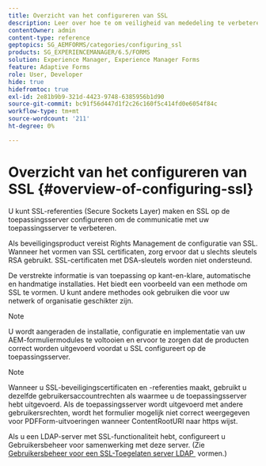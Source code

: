 ```yaml
---
title: Overzicht van het configureren van SSL
description: Leer over hoe te om veiligheid van mededeling te verbeteren door SSL te vormen.
contentOwner: admin
content-type: reference
geptopics: SG_AEMFORMS/categories/configuring_ssl
products: SG_EXPERIENCEMANAGER/6.5/FORMS
solution: Experience Manager, Experience Manager Forms
feature: Adaptive Forms
role: User, Developer
hide: true
hidefromtoc: true
exl-id: 2e81b9b9-321d-4423-9748-6385956b1d90
source-git-commit: bc91f56d447d1f2c26c160f5c414fd0e6054f84c
workflow-type: tm+mt
source-wordcount: '211'
ht-degree: 0%

---
```


# Overzicht van het configureren van SSL {#overview-of-configuring-ssl}

U kunt SSL-referenties (Secure Sockets Layer) maken en SSL op de toepassingsserver configureren om de communicatie met uw toepassingsserver te verbeteren.

Als beveiligingsproduct vereist Rights Management de configuratie van SSL. Wanneer het vormen van SSL certificaten, zorg ervoor dat u slechts sleutels RSA gebruikt. SSL-certificaten met DSA-sleutels worden niet ondersteund.

De verstrekte informatie is van toepassing op kant-en-klare, automatische en handmatige installaties. Het biedt een voorbeeld van een methode om SSL te vormen. U kunt andere methodes ook gebruiken die voor uw netwerk of organisatie geschikter zijn.

>[!NOTE]
>
>U wordt aangeraden de installatie, configuratie en implementatie van uw AEM-formuliermodules te voltooien en ervoor te zorgen dat de producten correct worden uitgevoerd voordat u SSL configureert op de toepassingsserver.

>[!NOTE]
>
>Wanneer u SSL-beveiligingscertificaten en -referenties maakt, gebruikt u dezelfde gebruikersaccountrechten als waarmee u de toepassingsserver hebt uitgevoerd. Als de toepassingsserver wordt uitgevoerd met andere gebruikersrechten, wordt het formulier mogelijk niet correct weergegeven voor PDFForm-uitvoeringen wanneer ContentRootURI naar https wijst.

Als u een LDAP-server met SSL-functionaliteit hebt, configureert u Gebruikersbeheer voor samenwerking met deze server. (Zie [&#x200B; Gebruikersbeheer voor een SSL-Toegelaten server LDAP &#x200B;](/help/forms/using/admin-help/configure-user-management-ssl-enabled.md#configure-user-management-for-an-ssl-enabled-ldap-server) vormen.)
